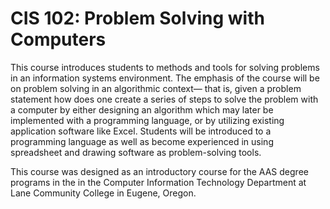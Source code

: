 # CIS 102: Problem Solving with Computers
This course introduces students to methods and tools for solving problems in an information systems environment.  The emphasis of the course will be on problem solving in an algorithmic context&mdash;
that is, given a problem statement how does one create a series of steps to solve the problem with a computer by either designing an algorithm which may later be implemented with a programming language, or by utilizing existing application software like Excel.  Students will be introduced to a programming language as well as become experienced in using spreadsheet and drawing software as problem-solving tools.  

This course was designed as an introductory course for the AAS degree programs in the in the Computer Information Technology Department at Lane Community College in Eugene, Oregon.
